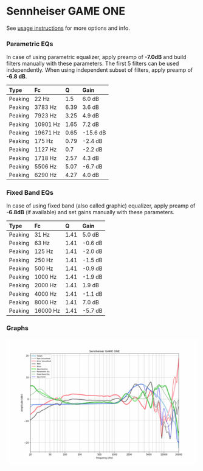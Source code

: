 # Sennheiser GAME ONE
See [usage instructions](https://github.com/jaakkopasanen/AutoEq#usage) for more options and info.

### Parametric EQs
In case of using parametric equalizer, apply preamp of **-7.0dB** and build filters manually
with these parameters. The first 5 filters can be used independently.
When using independent subset of filters, apply preamp of **-6.8 dB**.

| Type    | Fc       |    Q | Gain     |
|:--------|:---------|:-----|:---------|
| Peaking | 22 Hz    | 1.5  | 6.0 dB   |
| Peaking | 3783 Hz  | 6.39 | 3.6 dB   |
| Peaking | 7923 Hz  | 3.25 | 4.9 dB   |
| Peaking | 10901 Hz | 1.65 | 7.2 dB   |
| Peaking | 19671 Hz | 0.65 | -15.6 dB |
| Peaking | 175 Hz   | 0.79 | -2.4 dB  |
| Peaking | 1127 Hz  | 0.7  | -2.2 dB  |
| Peaking | 1718 Hz  | 2.57 | 4.3 dB   |
| Peaking | 5506 Hz  | 5.07 | -6.7 dB  |
| Peaking | 6290 Hz  | 4.27 | 4.0 dB   |

### Fixed Band EQs
In case of using fixed band (also called graphic) equalizer, apply preamp of **-6.8dB**
(if available) and set gains manually with these parameters.

| Type    | Fc       |    Q | Gain    |
|:--------|:---------|:-----|:--------|
| Peaking | 31 Hz    | 1.41 | 5.0 dB  |
| Peaking | 63 Hz    | 1.41 | -0.6 dB |
| Peaking | 125 Hz   | 1.41 | -2.0 dB |
| Peaking | 250 Hz   | 1.41 | -1.5 dB |
| Peaking | 500 Hz   | 1.41 | -0.9 dB |
| Peaking | 1000 Hz  | 1.41 | -1.9 dB |
| Peaking | 2000 Hz  | 1.41 | 1.9 dB  |
| Peaking | 4000 Hz  | 1.41 | -1.1 dB |
| Peaking | 8000 Hz  | 1.41 | 7.0 dB  |
| Peaking | 16000 Hz | 1.41 | -5.7 dB |

### Graphs
![](./Sennheiser%20GAME%20ONE.png)